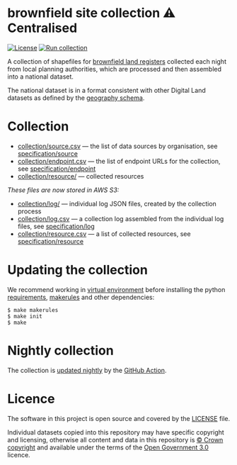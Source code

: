 # brownfield site collection ⚠️ Centralised

[![License](https://img.shields.io/github/license/mashape/apistatus.svg)](https://github.com/digital-land/brownfield-land/blob/master/LICENSE)
[![Run collection](https://github.com/digital-land/brownfield-site-collection/actions/workflows/run.yml/badge.svg)](https://github.com/digital-land/brownfield-site-collection/actions/workflows/run.yml)

A collection of shapefiles for [brownfield land registers](https://www.gov.uk/guidance/brownfield-land-registers) collected each night from local planning authorities, which are processed and then assembled into a national dataset.

The national dataset is in a format consistent with other Digital Land datasets as defined by the [geography schema](https://digital-land.github.io/specification/schema/geography/).

# Collection

* [collection/source.csv](collection/source.csv) — the list of data sources by organisation, see [specification/source](https://digital-land.github.io/specification/schema/source/)
* [collection/endpoint.csv](collection/endpoint.csv) — the list of endpoint URLs for the collection, see [specification/endpoint](https://digital-land.github.io/specification/schema/endpoint)
* [collection/resource/](collection/resource/) — collected resources

*These files are now stored in AWS S3:*

* [collection/log/](https://files.planning.data.gov.uk/brownfield-site-collection/collection/log/) — individual log JSON files, created by the collection process
* [collection/log.csv](https://files.planning.data.gov.uk/brownfield-site-collection/collection/log.csv) — a collection log assembled from the individual log files, see [specification/log](https://files.planning.data.gov.uk/brownfield-site-collection/https://digital-land.github.io/specification/schema/log)
* [collection/resource.csv](https://files.planning.data.gov.uk/brownfield-site-collection/collection/resource.csv) — a list of collected resources, see [specification/resource](https://files.planning.data.gov.uk/brownfield-site-collection/https://digital-land.github.io/specification/schema/resource)

# Updating the collection

We recommend working in [virtual environment](http://docs.python-guide.org/en/latest/dev/virtualenvs/) before installing the python [requirements](requirements.txt), [makerules](https://github.com/digital-land/makerules) and other dependencies:

    $ make makerules
    $ make init
    $ make

# Nightly collection

The collection is [updated nightly](https://github.com/digital-land/brownfield-land-collection-new/actions) by the [GitHub Action](.github/workflows/run.yml).

# Licence

The software in this project is open source and covered by the [LICENSE](LICENSE) file.

Individual datasets copied into this repository may have specific copyright and licensing, otherwise all content and data in this repository is
[© Crown copyright](http://www.nationalarchives.gov.uk/information-management/re-using-public-sector-information/copyright-and-re-use/crown-copyright/)
and available under the terms of the [Open Government 3.0](https://www.nationalarchives.gov.uk/doc/open-government-licence/version/3/) licence.
